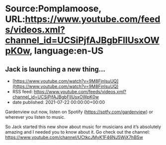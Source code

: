 # Source:Pomplamoose, URL:https://www.youtube.com/feeds/videos.xml?channel_id=UCSiPjfAJBgbFlIUsxOWpK0w, language:en-US

## Jack is launching a new thing...
 - [https://www.youtube.com/watch?v=9M8FinlsuUQ](https://www.youtube.com/watch?v=9M8FinlsuUQ)
 - RSS feed: https://www.youtube.com/feeds/videos.xml?channel_id=UCSiPjfAJBgbFlIUsxOWpK0w
 - date published: 2021-07-22 00:00:00+00:00

Gardenview out now, listen on Spotify (https://sptfy.com/gardenview) or wherever you listen to music.

 So Jack started this new show about music for musicians and it’s absolutely amazing and I needed you to know about it. Go check out the channel: https://www.youtube.com/channel/UCtkcJMyK1F46NJ5WjX7hBSw

